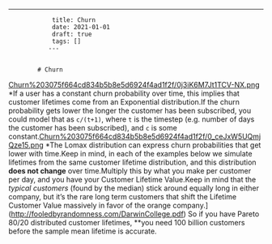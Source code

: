 ---
                title: Churn
                date: 2021-01-01    
                draft: true
                tags: []
               ---


            # Churn

[Churn%203075f664cd834b5b8e5d6924f4ad1f2f/0j3iK6M7Jt1TCV-NX.png](Churn%203075f664cd834b5b8e5d6924f4ad1f2f/0j3iK6M7Jt1TCV-NX.png)
*If a user has a constant churn probability over time, this implies that customer lifetimes come from an Exponential distribution.If the churn probability gets lower the longer the customer has been subscribed, you could model that as `c/(t+1)`, where `t` is the timestep (e.g. number of days the customer has been subscribed), and `c` is some constant.[Churn%203075f664cd834b5b8e5d6924f4ad1f2f/0_ceJxW5UQmjQze15.png](Churn%203075f664cd834b5b8e5d6924f4ad1f2f/0_ceJxW5UQmjQze15.png)
*The Lomax distribution can express churn probabilities that get lower with time.Keep in mind, in each of the examples below we simulate lifetimes from the same customer lifetime distribution, and this distribution **does not change** over time.Multiply this by what you make per customer per day, and you have your Customer Lifetime Value.Keep in mind that the *typical customers* (found by the median) stick around equally long in either company, but it’s the rare long term customers that shift the Lifetime Customer Value massively in favor of the orange company.](http://fooledbyrandomness.com/DarwinCollege.pdf) So if you have Pareto 80/20 distributed customer lifetimes, **you need 100 billion customers before the sample mean lifetime is accurate.
